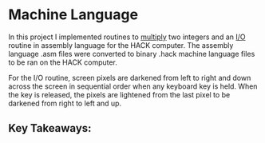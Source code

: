 # Machine Language
In this project I implemented routines to [multiply](https://github.com/jordanvieler/The_Elements_of_Computing_Systems/blob/main/Machine_Language/Mult.asm) two integers and an [I/O](https://github.com/jordanvieler/The_Elements_of_Computing_Systems/blob/main/Machine_Language/Fill.asm) routine in assembly language for the HACK computer. The assembly language .asm files were converted to binary .hack machine language files to be ran on the HACK computer.

For the I/O routine, screen pixels are darkened from left to right and down across the screen in sequential order when any keyboard key is held. When the key is released, the pixels are lightened from the last pixel to be darkened from right to left and up.  

## Key Takeaways:

